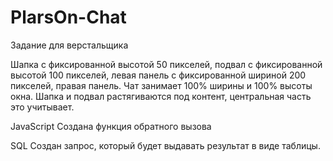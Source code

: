 # PlarsOn-Chat
Задание для верстальщика

Шапка с фиксированной высотой 50 пикселей, подвал с фиксированной высотой 100 пикселей, левая панель с фиксированной шириной 200 пикселей, правая панель. 
Чат занимает 100% ширины и 100% высоты окна. 
Шапка и подвал растягиваются под контент, центральная часть это учитывает.

JavaScript 
Создана функция обратного вызова

SQL 
Создан запрос, который будет выдавать результат в виде таблицы.
